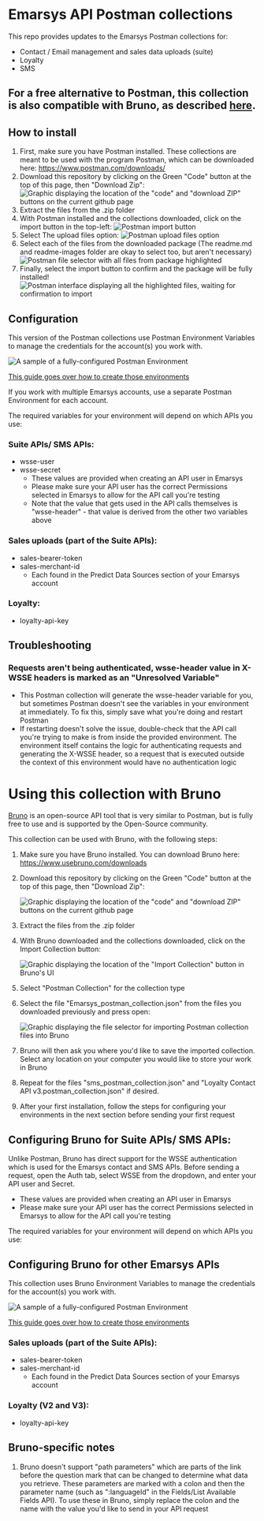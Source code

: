 # Emarsys API Postman collections
This repo provides updates to the Emarsys Postman collections for:
- Contact / Email management and sales data uploads (suite)
- Loyalty
- SMS


## For a free alternative to Postman, this collection is also compatible with Bruno, as described [here](#Using-this-collection-with-Bruno).

## How to install
1. First, make sure you have Postman installed. These collections are meant to be used with the program Postman, which can be downloaded here: https://www.postman.com/downloads/
1. Download this repository by clicking on the Green "Code" button at the top of this page, then "Download Zip":
  ![Graphic displaying the location of the "code" and "download ZIP" buttons on the current github page](./readme-images/github-download-steps.png)
3. Extract the files from the .zip folder
4. With Postman installed and the collections downloaded, click on the import button in the top-left:
  ![Postman import button](./readme-images//import-button.png)
1. Select The upload files option:
    ![Postman upload files option](./readme-images/upload-files-button.png)
1. Select each of the files from the downloaded package (The readme.md and readme-images folder are okay to select too, but aren't necessary)
    ![Postman file selector with all files from package highlighted](./readme-images/file-selector.png)
1. Finally, select the import button to confirm and the package will be fully installed!
  ![Postman interface displaying all the highlighted files, waiting for confirmation to import](./readme-images/final-import-button.png)
 




## Configuration

This version of the Postman collections use Postman Environment Variables to manage the credentials for the account(s) you work with.

![A sample of a fully-configured Postman Environment](./readme-images/sample-postman-environment.png)

[This guide goes over how to create those environments](https://learning.postman.com/docs/sending-requests/managing-environments/#creating-environments)

If you work with multiple Emarsys accounts, use a separate Postman Environment for each account.


The required variables for your environment will depend on which APIs you use:

### Suite APIs/ SMS APIs:
- wsse-user
- wsse-secret
  - These values are provided when creating an API user in Emarsys
  - Please make sure your API user has the correct Permissions selected in Emarsys to allow for the API call you're testing
  - Note that the value that gets used in the API calls themselves is "wsse-header" - that value is derived from the other two variables above

### Sales uploads (part of the Suite APIs):
- sales-bearer-token
- sales-merchant-id
  - Each found in the Predict Data Sources section of your Emarsys account

### Loyalty:
- loyalty-api-key

## Troubleshooting

### Requests aren't being authenticated, wsse-header value in X-WSSE headers is marked as an "Unresolved Variable"
- This Postman collection will generate the wsse-header variable for you, but sometimes Postman doesn't see the variables in your environment at immediately. To fix this, simply save what you're doing and restart Postman
- If restarting doesn't solve the issue, double-check that the API call you're trying to make is from inside the provided environment. The environment itself contains the logic for authenticating requests and generating the X-WSSE header, so a request that is executed outside the context of this environment would have no authentication logic


# Using this collection with Bruno

[Bruno](https://docs.usebruno.com/) is an open-source API tool that is very similar to Postman, but is fully free to use and is supported by the Open-Source community.

This collection can be used with Bruno, with the following steps:

1. Make sure you have Bruno installed. You can download Bruno here: https://www.usebruno.com/downloads
1. Download this repository by clicking on the Green "Code" button at the top of this page, then "Download Zip":

    ![Graphic displaying the location of the "code" and "download ZIP" buttons on the current github page](./readme-images/github-download-steps.png)

1. Extract the files from the .zip folder
1. With Bruno downloaded and the collections downloaded, click on the Import Collection button:

    ![Graphic displaying the location of the "Import Collection" button in Bruno's UI](./readme-images/bruno-import-button.png)

1. Select "Postman Collection" for the collection type
1. Select the file "Emarsys_postman_collection.json" from the files you downloaded previously and press open:

    ![Graphic displaying the file selector for importing Postman collection files into Bruno](./readme-images/bruno-file-selector.png)

1. Bruno will then ask you where you'd like to save the imported collection. Select any location on your computer you would like to store your work in Bruno
1. Repeat for the files "sms_postman_collection.json" and "Loyalty Contact API v3.postman_collection.json" if desired.

1. After your first installation, follow the steps for configuring your environments in the next section before sending your first request



## Configuring Bruno for Suite APIs/ SMS APIs:

Unlike Postman, Bruno has direct support for the WSSE authentication which is used for the Emarsys contact and SMS APIs. Before sending a request, open the Auth tab, select WSSE from the dropdown, and enter your API user and Secret.

- These values are provided when creating an API user in Emarsys
- Please make sure your API user has the correct Permissions selected in Emarsys to allow for the API call you're testing


The required variables for your environment will depend on which APIs you use:

## Configuring Bruno for other Emarsys APIs

This collection uses Bruno Environment Variables to manage the credentials for the account(s) you work with.

![A sample of a fully-configured Postman Environment](./readme-images/bruno-sample-environment.png)

[This guide goes over how to create those environments](https://docs.usebruno.com/secrets-management/secret-variables)

### Sales uploads (part of the Suite APIs):
- sales-bearer-token
- sales-merchant-id
  - Each found in the Predict Data Sources section of your Emarsys account

### Loyalty (V2 and V3):
- loyalty-api-key

## Bruno-specific notes

1. Bruno doesn't support "path parameters" which are parts of the link before the question mark that can be changed to determine what data you retrieve. These parameters are marked with a colon and then the parameter name (such as ":languageId" in the Fields/List Available Fields API). To use these in Bruno, simply replace the colon and the name with the value you'd like to send in your API request